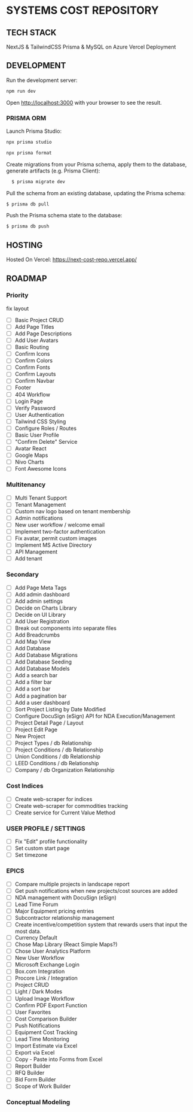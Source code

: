 # SYSTEMS COST REPOSITORY

## TECH STACK

NextJS & TailwindCSS
Prisma & MySQL on Azure
Vercel Deployment

## DEVELOPMENT

Run the development server:

```bash
npm run dev
```

Open [http://localhost:3000](http://localhost:3000) with your browser to see the result.

### PRISMA ORM

Launch Prisma Studio:

```bash
npx prisma studio
```

```bash
npx prisma format
```

Create migrations from your Prisma schema, apply them to the database, generate artifacts (e.g. Prisma Client):

```bash
  $ prisma migrate dev
```

Pull the schema from an existing database, updating the Prisma schema:

```bash
$ prisma db pull
```

Push the Prisma schema state to the database:

```bash
$ prisma db push
```

## HOSTING

Hosted On Vercel: https://next-cost-repo.vercel.app/

## ROADMAP

### Priority
fix layout
- [ ] Basic Project CRUD
- [ ] Add Page Titles
- [ ] Add Page Descriptions
- [ ] Add User Avatars
- [ ] Basic Routing
- [ ] Confirm Icons
- [ ] Confirm Colors
- [ ] Confirm Fonts
- [ ] Confirm Layouts
- [ ] Confirm Navbar
- [ ] Footer
- [ ] 404 Workflow
- [ ] Login Page
- [ ] Verify Password
- [ ] User Authentication
- [ ] Tailwind CSS Styling
- [ ] Configure Roles / Routes
- [ ] Basic User Profile
- [ ] "Confirm Delete" Service
- [ ] Avatar React
- [ ] Google Maps
- [ ] Nivo Charts
- [ ] Font Awesome Icons

### Multitenancy

- [ ] Multi Tenant Support
- [ ] Tenant Management
- [ ] Custom nav logo based on tenant membership
- [ ] Admin notifications
- [ ] New user workflow / welcome email
- [ ] Implement two-factor authentication
- [ ] Fix avatar, permit custom images
- [ ] Implement MS Active Directory
- [ ] API Management
- [ ] Add tenant

### Secondary

- [ ] Add Page Meta Tags
- [ ] Add admin dashboard
- [ ] Add admin settings
- [ ] Decide on Charts Library
- [ ] Decide on UI Library
- [ ] Add User Registration
- [ ] Break out components into separate files
- [ ] Add Breadcrumbs
- [ ] Add Map View
- [ ] Add Database
- [ ] Add Database Migrations
- [ ] Add Database Seeding
- [ ] Add Database Models
- [ ] Add a search bar
- [ ] Add a filter bar
- [ ] Add a sort bar
- [ ] Add a pagination bar
- [ ] Add a user dashboard
- [ ] Sort Project Listing by Date Modified
- [ ] Configure DocuSign (eSign) API for NDA Execution/Management
- [ ] Project Detail Page / Layout
- [ ] Project Edit Page
- [ ] New Project
- [ ] Project Types / db Relationship
- [ ] Project Conditions / db Relationship
- [ ] Union Conditions / db Relationship
- [ ] LEED Conditions / db Relationship
- [ ] Company / db Organization Relationship

### Cost Indices

- [ ] Create web-scraper for indices
- [ ] Create web-scraper for commodities tracking
- [ ] Create service for Current Value Method

### USER PROFILE / SETTINGS

- [ ] Fix "Edit" profile functionality
- [ ] Set custom start page
- [ ] Set timezone

### EPICS

- [ ] Compare multiple projects in landscape report
- [ ] Get push notifications when new projects/cost sources are added
- [ ] NDA management with DocuSign (eSign)
- [ ] Lead Time Forum
- [ ] Major Equipment pricing entries
- [ ] Subcontractor relationship management
- [ ] Create incentive/competition system that rewards users that input the most data.
- [ ] Currency Default
- [ ] Chose Map Library (React Simple Maps?)
- [ ] Chose User Analytics Platform
- [ ] New User Workflow
- [ ] Microsoft Exchange Login
- [ ] Box.com Integration
- [ ] Procore Link / Integration
- [ ] Project CRUD
- [ ] Light / Dark Modes
- [ ] Upload Image Workflow
- [ ] Confirm PDF Export Function
- [ ] User Favorites
- [ ] Cost Comparison Builder
- [ ] Push Notifications
- [ ] Equipment Cost Tracking
- [ ] Lead Time Monitoring
- [ ] Import Estimate via Excel
- [ ] Export via Excel
- [ ] Copy - Paste into Forms from Excel
- [ ] Report Builder
- [ ] RFQ Builder
- [ ] Bid Form Builder
- [ ] Scope of Work Builder

### Conceptual Modeling
